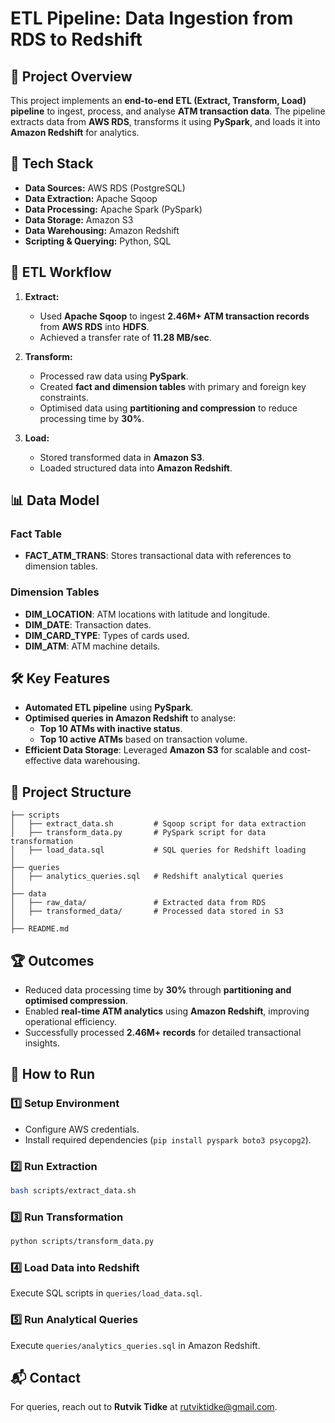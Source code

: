 # ETL Pipeline: Data Ingestion from RDS to Redshift

## 📌 Project Overview
This project implements an **end-to-end ETL (Extract, Transform, Load) pipeline** to ingest, process, and analyse **ATM transaction data**. The pipeline extracts data from **AWS RDS**, transforms it using **PySpark**, and loads it into **Amazon Redshift** for analytics.

## 🚀 Tech Stack
- **Data Sources:** AWS RDS (PostgreSQL)
- **Data Extraction:** Apache Sqoop
- **Data Processing:** Apache Spark (PySpark)
- **Data Storage:** Amazon S3
- **Data Warehousing:** Amazon Redshift
- **Scripting & Querying:** Python, SQL

## 🔄 ETL Workflow
1. **Extract:**
   - Used **Apache Sqoop** to ingest **2.46M+ ATM transaction records** from **AWS RDS** into **HDFS**.
   - Achieved a transfer rate of **11.28 MB/sec**.

2. **Transform:**
   - Processed raw data using **PySpark**.
   - Created **fact and dimension tables** with primary and foreign key constraints.
   - Optimised data using **partitioning and compression** to reduce processing time by **30%**.

3. **Load:**
   - Stored transformed data in **Amazon S3**.
   - Loaded structured data into **Amazon Redshift**.

## 📊 Data Model
### Fact Table
- **FACT_ATM_TRANS**: Stores transactional data with references to dimension tables.

### Dimension Tables
- **DIM_LOCATION**: ATM locations with latitude and longitude.
- **DIM_DATE**: Transaction dates.
- **DIM_CARD_TYPE**: Types of cards used.
- **DIM_ATM**: ATM machine details.

## 🛠 Key Features
- **Automated ETL pipeline** using **PySpark**.
- **Optimised queries in Amazon Redshift** to analyse:
  - **Top 10 ATMs with inactive status**.
  - **Top 10 active ATMs** based on transaction volume.
- **Efficient Data Storage**: Leveraged **Amazon S3** for scalable and cost-effective data warehousing.

## 📂 Project Structure
```
├── scripts
│   ├── extract_data.sh         # Sqoop script for data extraction
│   ├── transform_data.py       # PySpark script for data transformation
│   ├── load_data.sql           # SQL queries for Redshift loading
│
├── queries
│   ├── analytics_queries.sql   # Redshift analytical queries
│
├── data
│   ├── raw_data/               # Extracted data from RDS
│   ├── transformed_data/       # Processed data stored in S3
│
├── README.md
```

## 🏆 Outcomes
- Reduced data processing time by **30%** through **partitioning and optimised compression**.
- Enabled **real-time ATM analytics** using **Amazon Redshift**, improving operational efficiency.
- Successfully processed **2.46M+ records** for detailed transactional insights.

## 📌 How to Run
### 1️⃣ Setup Environment
- Configure AWS credentials.
- Install required dependencies (`pip install pyspark boto3 psycopg2`).

### 2️⃣ Run Extraction
```bash
bash scripts/extract_data.sh
```

### 3️⃣ Run Transformation
```bash
python scripts/transform_data.py
```

### 4️⃣ Load Data into Redshift
Execute SQL scripts in `queries/load_data.sql`.

### 5️⃣ Run Analytical Queries
Execute `queries/analytics_queries.sql` in Amazon Redshift.

## 📬 Contact
For queries, reach out to **Rutvik Tidke** at [rutviktidke@gmail.com](mailto:rutviktidke@gmail.com).



